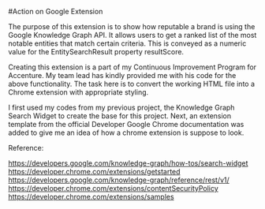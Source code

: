#Action on Google Extension

The purpose of this extension is to show how reputable a brand is using the
Google Knowledge Graph API. It allows users to get a ranked list of the most notable entities that match certain criteria. This is conveyed as a numeric value for the EntitySearchResult property resultScore. 

Creating this extension is a part of my Continuous Improvement Program for Accenture. My team lead has kindly provided me with his code for the above functionality. The task here is to convert the working HTML file into a Chrome extension with appropriate styling.


I first used my codes from my previous project, the Knowledge Graph Search Widget to create the base for this project. Next, an extension template from the official Developer Google Chrome documentation was added to give me an idea of how a chrome extension is suppose to look. 

Reference:

https://developers.google.com/knowledge-graph/how-tos/search-widget
https://developer.chrome.com/extensions/getstarted
https://developers.google.com/knowledge-graph/reference/rest/v1/
https://developer.chrome.com/extensions/contentSecurityPolicy
https://developer.chrome.com/extensions/samples